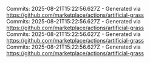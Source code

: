 Commits: 2025-08-21T15:22:56.627Z - Generated via https://github.com/marketplace/actions/artificial-grass
<br>
Commits: 2025-08-21T15:22:56.627Z - Generated via https://github.com/marketplace/actions/artificial-grass
<br>
Commits: 2025-08-21T15:22:56.627Z - Generated via https://github.com/marketplace/actions/artificial-grass
<br>
Commits: 2025-08-21T15:22:56.627Z - Generated via https://github.com/marketplace/actions/artificial-grass
<br>
